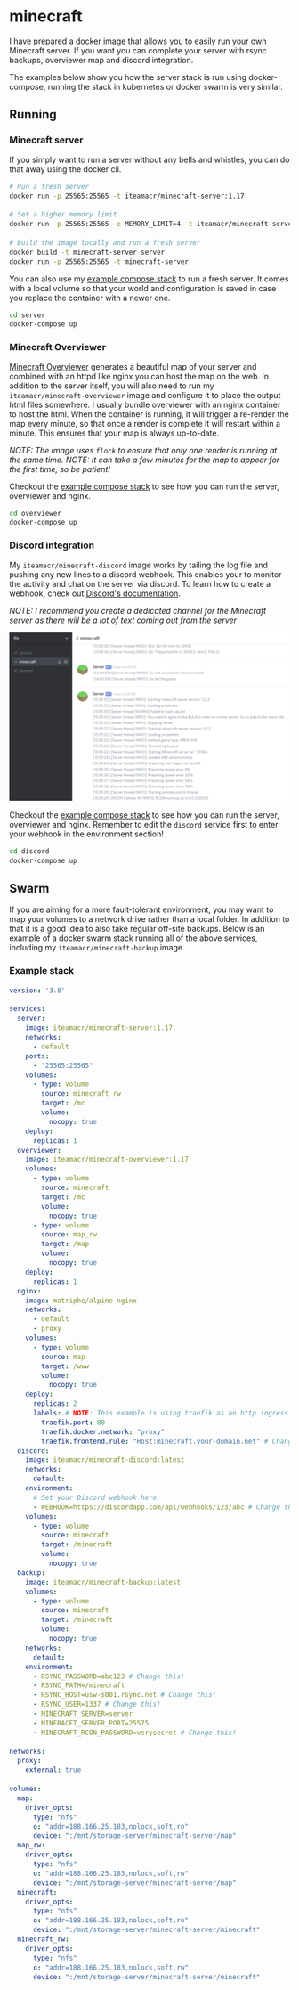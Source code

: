 # minecraft

I have prepared a docker image that allows you to easily run your own Minecraft server. If you want you can complete your server with rsync backups, overviewer map and discord integration.

The examples below show you how the server stack is run using docker-compose, running the stack in kubernetes or docker swarm is very similar.

## Running

### Minecraft server

If you simply want to run a server without any bells and whistles, you can do that away using the docker cli.

```bash
# Run a fresh server
docker run -p 25565:25565 -t iteamacr/minecraft-server:1.17

# Set a higher memory limit
docker run -p 25565:25565 -e MEMORY_LIMIT=4 -t iteamacr/minecraft-server:1.17

# Build the image locally and run a fresh server
docker build -t minecraft-server server
docker run -p 25565:25565 -t minecraft-server
```

You can also use my [example compose stack](https://github.com/alexanderczigler/minecraft/blob/main/server/docker-compose.yaml) to run a fresh server. It comes with a local volume so that your world and configuration is saved in case you replace the container with a newer one.

```bash
cd server
docker-compose up
```

### Minecraft Overviewer

[Minecraft Overviewer](http://docs.overviewer.org/en/latest/) generates a beautiful map of your server and combined with an httpd like nginx you can host the map on the web. In addition to the server itself, you will also need to run my `iteamacr/minecraft-overviewer` image and configure it to place the output html files somewhere. I usually bundle overviewer with an nginx container to host the html. When the container is running, it will trigger a re-render the map every minute, so that once a render is complete it will restart within a minute. This ensures that your map is always up-to-date.

*NOTE: The image uses `flock` to ensure that only one render is running at the same time.*
*NOTE: It can take a few minutes for the map to appear for the first time, so be patient!*

Checkout the [example compose stack](https://github.com/alexanderczigler/minecraft/blob/main/overviewer/docker-compose.yaml) to see how you can run the server, overviewer and nginx.

```bash
cd overviewer
docker-compose up
```

### Discord integration

My `iteamacr/minecraft-discord` image works by tailing the log file and pushing any new lines to a discord webhook. This enables your to monitor the activity and chat on the server via discord. To learn how to create a webhook, check out [Discord's documentation](https://support.discord.com/hc/en-us/articles/228383668-Intro-to-Webhooks).

*NOTE: I recommend you create a dedicated channel for the Minecraft server as there will be a lot of text coming out from the server*

![Discord example](https://raw.githubusercontent.com/alexanderczigler/minecraft/main/discord/example.png)

Checkout the [example compose stack](https://github.com/alexanderczigler/minecraft/blob/main/discord/docker-compose.yaml) to see how you can run the server, overviewer and nginx. Remember to edit the `discord` service first to enter your webhook in the environment section!

```bash
cd discord
docker-compose up
```

## Swarm

If you are aiming for a more fault-tolerant environment, you may want to map your volumes to a network drive rather than a local folder. In addition to that it is a good idea to also take regular off-site backups. Below is an example of a docker swarm stack running all of the above services, including my `iteamacr/minecraft-backup` image.

### Example stack

```yaml
version: '3.8'

services:
  server:
    image: iteamacr/minecraft-server:1.17
    networks:
      - default
    ports:
      - "25565:25565"
    volumes:
      - type: volume
        source: minecraft_rw
        target: /mc
        volume:
          nocopy: true
    deploy:
      replicas: 1
  overviewer:
    image: iteamacr/minecraft-overviewer:1.17
    volumes:
      - type: volume
        source: minecraft
        target: /mc
        volume:
          nocopy: true
      - type: volume
        source: map_rw
        target: /map
        volume:
          nocopy: true
    deploy:
      replicas: 1
  nginx:
    image: matriphe/alpine-nginx
    networks:
      - default
      - proxy
    volumes:
      - type: volume
        source: map
        target: /www
        volume:
          nocopy: true
    deploy:
      replicas: 2
      labels: # NOTE: This example is using traefik as an http ingress
        traefik.port: 80
        traefik.docker.network: "proxy"
        traefik.frontend.rule: "Host:minecraft.your-domain.net" # Change this!
  discord:
    image: iteamacr/minecraft-discord:latest
    networks:
      default:
    environment:
      # Set your Discord webhook here.
      - WEBHOOK=https://discordapp.com/api/webhooks/123/abc # Change this!
    volumes:
      - type: volume
        source: minecraft
        target: /minecraft
        volume:
          nocopy: true
  backup:
    image: iteamacr/minecraft-backup:latest
    volumes:
      - type: volume
        source: minecraft
        target: /minecraft
        volume:
          nocopy: true
    networks:
      default:
    environment:
      - RSYNC_PASSWORD=abc123 # Change this!
      - RSYNC_PATH=/minecraft
      - RSYNC_HOST=usw-s001.rsync.net # Change this!
      - RSYNC_USER=1337 # Change this!
      - MINECRAFT_SERVER=server
      - MINERACFT_SERVER_PORT=25575
      - MINECRAFT_RCON_PASSWORD=verysecret # Change this!

networks:
  proxy:
    external: true

volumes:
  map:
    driver_opts:
      type: "nfs"
      o: "addr=188.166.25.183,nolock,soft,ro"
      device: ":/mnt/storage-server/minecraft-server/map"
  map_rw:
    driver_opts:
      type: "nfs"
      o: "addr=188.166.25.183,nolock,soft,rw"
      device: ":/mnt/storage-server/minecraft-server/map"
  minecraft:
    driver_opts:
      type: "nfs"
      o: "addr=188.166.25.183,nolock,soft,ro"
      device: ":/mnt/storage-server/minecraft-server/minecraft"
  minecraft_rw:
    driver_opts:
      type: "nfs"
      o: "addr=188.166.25.183,nolock,soft,rw"
      device: ":/mnt/storage-server/minecraft-server/minecraft"

```